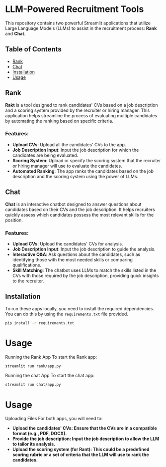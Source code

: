 # LLM-Powered Recruitment Tools

This repository contains two powerful Streamlit applications that utilize Large Language Models (LLMs) to assist in the recruitment process: **Rank** and **Chat**.

## Table of Contents

- [Rank](#rank)
- [Chat](#chat)
- [Installation](#installation)
- [Usage](#usage)

## Rank

**Rakt** is a tool designed to rank candidates' CVs based on a job description and a scoring system provided by the recruiter or hiring manager. This application helps streamline the process of evaluating multiple candidates by automating the ranking based on specific criteria.

### Features:

- **Upload CVs**: Upload all the candidates' CVs to the app.
- **Job Description Input**: Input the job description for which the candidates are being evaluated.
- **Scoring System**: Upload or specify the scoring system that the recruiter or hiring manager will use to evaluate the candidates.
- **Automated Ranking**: The app ranks the candidates based on the job description and the scoring system using the power of LLMs.

## Chat

**Chat** is an interactive chatbot designed to answer questions about candidates based on their CVs and the job description. It helps recruiters quickly assess which candidates possess the most relevant skills for the position.

### Features:

- **Upload CVs**: Upload the candidates' CVs for analysis.
- **Job Description Input**: Input the job description to guide the analysis.
- **Interactive Q&A**: Ask questions about the candidates, such as identifying those with the most needed skills or comparing qualifications.
- **Skill Matching**: The chatbot uses LLMs to match the skills listed in the CVs with those required by the job description, providing quick insights to the recruiter.

## Installation

To run these apps locally, you need to install the required dependencies. You can do this by using the `requirements.txt` file provided.

```bash
pip install -r requirements.txt
```
# Usage
Running the Rank App
To start the Rank app:
```bash
streamlit run rank/app.py
```
Running the chat App
To start the chat app:
```bash
streamlit run chat/app.py
```
# Usage
Uploading Files
For both apps, you will need to:

- **Upload the candidates' CVs: Ensure that the CVs are in a compatible format (e.g., PDF, DOCX).**
- **Provide the job description: Input the job description to allow the LLM to tailor its analysis.**
- **Upload the scoring system (for Rant): This could be a predefined scoring rubric or a set of criteria that the LLM will use to rank the candidates.**


